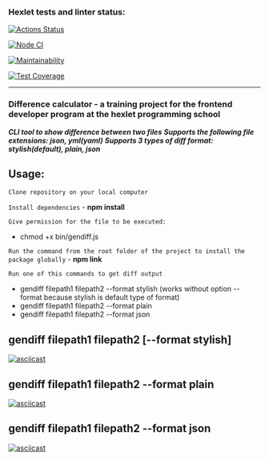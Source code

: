 ### Hexlet tests and linter status:
[![Actions Status](https://github.com/cuttlefish93/frontend-project-46/workflows/hexlet-check/badge.svg)](https://github.com/cuttlefish93/frontend-project-46/actions)

[![Node CI](https://github.com/cuttlefish93/frontend-project-46/actions/workflows/nodejs.yml/badge.svg)](https://github.com/cuttlefish93/frontend-project-46/actions/workflows/nodejs.yml)

[![Maintainability](https://api.codeclimate.com/v1/badges/fffe50d88ca5da64f207/maintainability)](https://codeclimate.com/github/cuttlefish93/frontend-project-46/maintainability)

[![Test Coverage](https://api.codeclimate.com/v1/badges/fffe50d88ca5da64f207/test_coverage)](https://codeclimate.com/github/cuttlefish93/frontend-project-46/test_coverage)

---

### Difference calculator - a training project for the frontend developer program at the hexlet programming school
***CLI tool to show difference between two files***
***Supports the following file extensions: json, yml(yaml)***
***Supports 3 types of diff format: stylish(default), plain, json***

## Usage:
`Clone repository on your local computer`

`Install dependencies` - **npm install**

`Give permission for the file to be executed:`
- chmod +x bin/gendiff.js

`Run the command from the root folder of the project to install the package globally` - **npm link**

`Run one of this commands to get diff output`
- gendiff filepath1 filepath2 --format stylish (works without option --format because stylish is default type of format)
- gendiff filepath1 filepath2 --format plain
- gendiff filepath1 filepath2 --format json

## gendiff filepath1 filepath2 [--format stylish]
[![asciicast](https://asciinema.org/a/cDYiXdBFh73nwzQrQrSLJnsBn.svg)](https://asciinema.org/a/cDYiXdBFh73nwzQrQrSLJnsBn)

## gendiff filepath1 filepath2 --format plain
[![asciicast](https://asciinema.org/a/2cd04ayXplI1aZmeXluXUhNE8.svg)](https://asciinema.org/a/2cd04ayXplI1aZmeXluXUhNE8)

## gendiff filepath1 filepath2 --format json
[![asciicast](https://asciinema.org/a/amR2yJzziTw7auQCeDXnd0e1i.svg)](https://asciinema.org/a/amR2yJzziTw7auQCeDXnd0e1i)